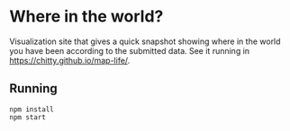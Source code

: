 # Where in the world?

Visualization site that gives a quick snapshot showing where in the world you have been according to the submitted data. See it running in https://chitty.github.io/map-life/.

## Running

    npm install
    npm start
